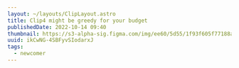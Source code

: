 ```yaml
---
layout: ~/layouts/ClipLayout.astro
title: Clip4 might be greedy for your budget
publishedDate: 2022-10-14 09:40
thumbnail: https://s3-alpha-sig.figma.com/img/ee60/5d55/1f93f605f77188a9442e95076c5e382a?Expires=1667174400&Signature=TZDQNOi9TOe4JpiKpoL7VNQ5yrYNW7xG3lJ21v7AZHjymL6qYMSKNWueiiUOfn6LTphzuJpPA1zzLop9Qo6Z~bnvBFtQ~19MhD0D0pRVMnee7MPiIXVsO1fzKJJD5snjXT8KdCNmnwvRLMQRDUsR-JfFV59BleNwXJXKAf5g4UqbNE2ej3Zah3uXK3uZnKemupwkBfHfHKpCAPmNqiAYRT7wwz3QEijz-j2IvPYMxYBGOpyotyXUj8a-1XtNevuTW3Tl04ZnEziAHujrzPi2cA3xQSGsaUm6LDFU9Gxn0GtiS8NjtYnGj8HkL64jZn6vpKZGMaN6zKkSeP2XTNWk6Q__&Key-Pair-Id=APKAINTVSUGEWH5XD5UA
uuid: ikCwNG-4SBFyvSIodarxJ
tags:
  - newcomer
---
```

